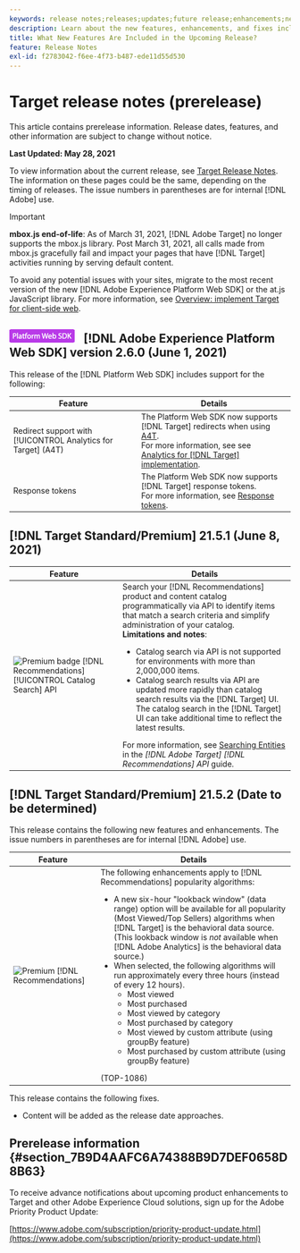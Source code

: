 ```yaml
---
keywords: release notes;releases;updates;future release;enhancements;new features;fixes;updates;prerelease
description: Learn about the new features, enhancements, and fixes included in the upcoming release of Adobe Target, including SDKs, APIs, and JavaScript libraries.
title: What New Features Are Included in the Upcoming Release?
feature: Release Notes
exl-id: f2783042-f6ee-4f73-b487-ede11d55d530
---
```

# Target release notes (prerelease)

This article contains prerelease information. Release dates, features, and other information are subject to change without notice. 

**Last Updated: May 28, 2021**

To view information about the current release, see [Target Release Notes](release-notes.md). The information on these pages could be the same, depending on the timing of releases. The issue numbers in parentheses are for internal [!DNL Adobe] use.

>[!IMPORTANT]
>
>**mbox.js end-of-life**: As of March 31, 2021, [!DNL Adobe Target] no longer supports the mbox.js library. Post March 31, 2021, all calls made from mbox.js gracefully fail and impact your pages that have [!DNL Target] activities running by serving default content.
>
>To avoid any potential issues with your sites, migrate to the most recent version of the new [!DNL Adobe Experience Platform Web SDK] or the at.js JavaScript library. For more information, see [Overview: implement Target for client-side web](/help/c-implementing-target/c-implementing-target-for-client-side-web/implement-target-for-client-side-web.md).

## ![Adobe Experience Platform Web SDK badge](/help/assets/platform.png) [!DNL Adobe Experience Platform Web SDK] version 2.6.0 (June 1, 2021)

This release of the [!DNL Platform Web SDK] includes support for the following:

|Feature|Details|
| --- | --- |
|Redirect support with [!UICONTROL Analytics for Target] (A4T)|The Platform Web SDK now supports [!DNL Target] redirects when using [A4T](/help/c-integrating-target-with-mac/a4t/a4t.md).<br>For more information, see see [Analytics for [!DNL Target] implementation](/help/c-integrating-target-with-mac/a4t/a4timplementation.md).|
|Response tokens|The Platform Web SDK now supports [!DNL Target] response tokens.<br>For more information, see [Response tokens](/help/administrating-target/response-tokens.md).|

## [!DNL Target Standard/Premium] 21.5.1 (June 8, 2021)

|Feature|Details|
| --- | --- |
|![Premium badge](/help/assets/premium.png) [!DNL Recommendations] [!UICONTROL Catalog Search] API|Search your [!DNL Recommendations] product and content catalog programmatically via API to identify items that match a search criteria and simplify administration of your catalog.<br>**Limitations and notes**:<ul><li>Catalog search via API is not supported for environments with more than 2,000,000 items.</li><li>Catalog search results via API are updated more rapidly than catalog search results via the [!DNL Target] UI. The catalog search in the [!DNL Target] UI can take additional time to reflect the latest results.</li></ul>For more information, see [Searching Entities](http://developers.adobetarget.com/api/recommendations/#tag/Searching-Entities) in the *[!DNL Adobe Target] [!DNL Recommendations] API* guide.|

## [!DNL Target Standard/Premium] 21.5.2 (Date to be determined)

This release contains the following new features and enhancements. The issue numbers in parentheses are for internal [!DNL Adobe] use.

|Feature|Details|
| --- | --- |
|![Premium](/help/assets/premium.png) [!DNL Recommendations]|The following enhancements apply to [!DNL Recommendations] popularity algorithms:<ul><li>A new six-hour "lookback window" (data range) option will be available for all popularity (Most Viewed/Top Sellers) algorithms when [!DNL Target] is the behavioral data source. (This lookback window is *not* available when [!DNL Adobe Analytics] is the behavioral data source.)</li><li>When selected, the following algorithms will run approximately every three hours (instead of every 12 hours).<ul><li>Most viewed</li><li>Most purchased</li><li>Most viewed by category</li><li>Most purchased by category</li><li>Most viewed by custom attribute (using groupBy feature)</li><li>Most purchased by custom attribute (using groupBy feature)</li></ul></ul>(TOP-1086)|

This release contains the following fixes.

* Content will be added as the release date approaches.

## Prerelease information {#section_7B9D4AAFC6A74388B9D7DEF0658D8B63} 

To receive advance notifications about upcoming product enhancements to Target and other Adobe Experience Cloud solutions, sign up for the Adobe Priority Product Update:

[https://www.adobe.com/subscription/priority-product-update.html](https://www.adobe.com/subscription/priority-product-update.html)
